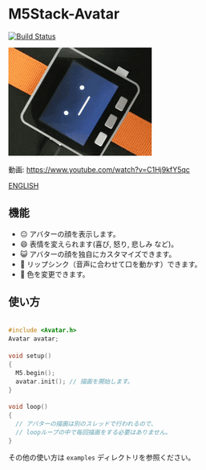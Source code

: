 # M5Stack-Avatar

[![Build Status](https://travis-ci.com/meganetaaan/m5stack-avatar.svg?branch=master)](https://travis-ci.com/meganetaaan/m5stack-avatar)

![M5Stack-Avatar](docs/image/avatar.gif)

動画: https://www.youtube.com/watch?v=C1Hj9kfY5qc

[ENGLISH](README.md)

## 機能

* :neutral_face: アバターの顔を表示します。
* :smile:        表情を変えられます(喜び, 怒り, 悲しみ など)。
* :smiley_cat:   アバターの顔を独自にカスタマイズできます。
* :kiss:         リップシンク（音声に合わせて口を動かす）できます。
* :art:          色を変更できます。

## 使い方

```cpp

#include <Avatar.h>
Avatar avatar;

void setup()
{
  M5.begin();
  avatar.init(); // 描画を開始します。
}

void loop()
{
  // アバターの描画は別のスレッドで行われるので、
  // loopループの中で毎回描画をする必要はありません。
}
```

その他の使い方は `examples` ディレクトリを参照ください。
